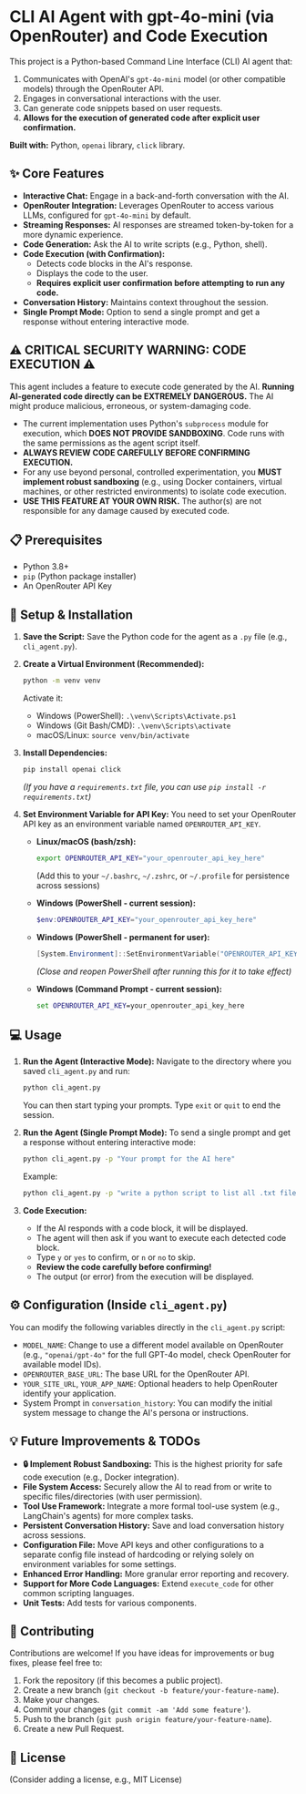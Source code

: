 # CLI AI Agent with gpt-4o-mini (via OpenRouter) and Code Execution

This project is a Python-based Command Line Interface (CLI) AI agent that:
1.  Communicates with OpenAI's `gpt-4o-mini` model (or other compatible models) through the OpenRouter API.
2.  Engages in conversational interactions with the user.
3.  Can generate code snippets based on user requests.
4.  **Allows for the execution of generated code after explicit user confirmation.**

**Built with:** Python, `openai` library, `click` library.

## ✨ Core Features

*   **Interactive Chat:** Engage in a back-and-forth conversation with the AI.
*   **OpenRouter Integration:** Leverages OpenRouter to access various LLMs, configured for `gpt-4o-mini` by default.
*   **Streaming Responses:** AI responses are streamed token-by-token for a more dynamic experience.
*   **Code Generation:** Ask the AI to write scripts (e.g., Python, shell).
*   **Code Execution (with Confirmation):**
    *   Detects code blocks in the AI's response.
    *   Displays the code to the user.
    *   **Requires explicit user confirmation before attempting to run any code.**
*   **Conversation History:** Maintains context throughout the session.
*   **Single Prompt Mode:** Option to send a single prompt and get a response without entering interactive mode.

## ⚠️ **CRITICAL SECURITY WARNING: CODE EXECUTION** ⚠️

This agent includes a feature to execute code generated by the AI. **Running AI-generated code directly can be EXTREMELY DANGEROUS.** The AI might produce malicious, erroneous, or system-damaging code.

*   The current implementation uses Python's `subprocess` module for execution, which **DOES NOT PROVIDE SANDBOXING**. Code runs with the same permissions as the agent script itself.
*   **ALWAYS REVIEW CODE CAREFULLY BEFORE CONFIRMING EXECUTION.**
*   For any use beyond personal, controlled experimentation, you **MUST implement robust sandboxing** (e.g., using Docker containers, virtual machines, or other restricted environments) to isolate code execution.
*   **USE THIS FEATURE AT YOUR OWN RISK.** The author(s) are not responsible for any damage caused by executed code.

## 📋 Prerequisites

*   Python 3.8+
*   `pip` (Python package installer)
*   An OpenRouter API Key

## 🚀 Setup & Installation

1.  **Save the Script:**
    Save the Python code for the agent as a `.py` file (e.g., `cli_agent.py`).

2.  **Create a Virtual Environment (Recommended):**
    ```bash
    python -m venv venv
    ```
    Activate it:
    *   Windows (PowerShell): `.\venv\Scripts\Activate.ps1`
    *   Windows (Git Bash/CMD): `.\venv\Scripts\activate`
    *   macOS/Linux: `source venv/bin/activate`

3.  **Install Dependencies:**
    ```bash
    pip install openai click
    ```
    *(If you have a `requirements.txt` file, you can use `pip install -r requirements.txt`)*

4.  **Set Environment Variable for API Key:**
    You need to set your OpenRouter API key as an environment variable named `OPENROUTER_API_KEY`.

    *   **Linux/macOS (bash/zsh):**
        ```bash
        export OPENROUTER_API_KEY="your_openrouter_api_key_here"
        ```
        (Add this to your `~/.bashrc`, `~/.zshrc`, or `~/.profile` for persistence across sessions)

    *   **Windows (PowerShell - current session):**
        ```powershell
        $env:OPENROUTER_API_KEY="your_openrouter_api_key_here"
        ```

    *   **Windows (PowerShell - permanent for user):**
        ```powershell
        [System.Environment]::SetEnvironmentVariable("OPENROUTER_API_KEY", "your_openrouter_api_key_here", "User")
        ```
        *(Close and reopen PowerShell after running this for it to take effect)*

    *   **Windows (Command Prompt - current session):**
        ```cmd
        set OPENROUTER_API_KEY=your_openrouter_api_key_here
        ```

## 💻 Usage

1.  **Run the Agent (Interactive Mode):**
    Navigate to the directory where you saved `cli_agent.py` and run:
    ```bash
    python cli_agent.py
    ```
    You can then start typing your prompts. Type `exit` or `quit` to end the session.

2.  **Run the Agent (Single Prompt Mode):**
    To send a single prompt and get a response without entering interactive mode:
    ```bash
    python cli_agent.py -p "Your prompt for the AI here"
    ```
    Example:
    ```bash
    python cli_agent.py -p "write a python script to list all .txt files in the current directory"
    ```

3.  **Code Execution:**
    *   If the AI responds with a code block, it will be displayed.
    *   The agent will then ask if you want to execute each detected code block.
    *   Type `y` or `yes` to confirm, or `n` or `no` to skip.
    *   **Review the code carefully before confirming!**
    *   The output (or error) from the execution will be displayed.

## ⚙️ Configuration (Inside `cli_agent.py`)

You can modify the following variables directly in the `cli_agent.py` script:

*   `MODEL_NAME`: Change to use a different model available on OpenRouter (e.g., `"openai/gpt-4o"` for the full GPT-4o model, check OpenRouter for available model IDs).
*   `OPENROUTER_BASE_URL`: The base URL for the OpenRouter API.
*   `YOUR_SITE_URL`, `YOUR_APP_NAME`: Optional headers to help OpenRouter identify your application.
*   System Prompt in `conversation_history`: You can modify the initial system message to change the AI's persona or instructions.

## 💡 Future Improvements & TODOs

*   **🔒 Implement Robust Sandboxing:** This is the highest priority for safe code execution (e.g., Docker integration).
*   **File System Access:** Securely allow the AI to read from or write to specific files/directories (with user permission).
*   **Tool Use Framework:** Integrate a more formal tool-use system (e.g., LangChain's agents) for more complex tasks.
*   **Persistent Conversation History:** Save and load conversation history across sessions.
*   **Configuration File:** Move API keys and other configurations to a separate config file instead of hardcoding or relying solely on environment variables for some settings.
*   **Enhanced Error Handling:** More granular error reporting and recovery.
*   **Support for More Code Languages:** Extend `execute_code` for other common scripting languages.
*   **Unit Tests:** Add tests for various components.

## 🤝 Contributing

Contributions are welcome! If you have ideas for improvements or bug fixes, please feel free to:
1.  Fork the repository (if this becomes a public project).
2.  Create a new branch (`git checkout -b feature/your-feature-name`).
3.  Make your changes.
4.  Commit your changes (`git commit -am 'Add some feature'`).
5.  Push to the branch (`git push origin feature/your-feature-name`).
6.  Create a new Pull Request.

## 📜 License

(Consider adding a license, e.g., MIT License)

